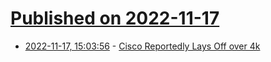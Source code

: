 # [Published on 2022-11-17](index.md)

* [2022-11-17, 15:03:56](https://news.ycombinator.com/item?id=33639791) - [Cisco Reportedly Lays Off over 4k](https://www.forbes.com/sites/brianbushard/2022/11/17/cisco-reportedly-lays-off-over-4000-here-are-the-biggest-us-job-cuts-this-year/)
